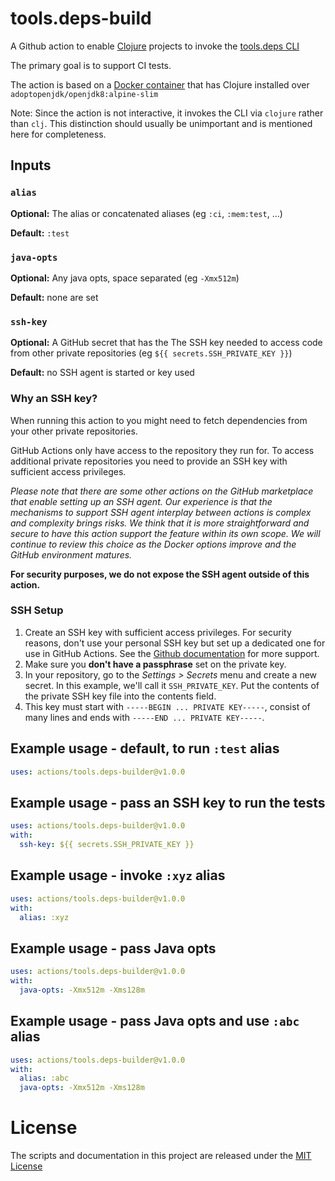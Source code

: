 # tools.deps-build
A Github action to enable [Clojure](https://clojure.org/index) projects to invoke the [tools.deps CLI](https://clojure.org/guides/deps_and_cli)

The primary goal is to support CI tests.

The action is based on a [Docker container](https://hub.docker.com/repository/docker/vouchio/clj-jdk8-alpine) that has Clojure installed over `adoptopenjdk/openjdk8:alpine-slim`

Note: Since the action is not interactive, it invokes the CLI via `clojure` rather than `clj`. This distinction should usually be unimportant and is mentioned here for completeness.

## Inputs

### `alias`

**Optional:** The alias or concatenated aliases (eg `:ci`, `:mem:test`, ...)

**Default:** `:test`

### `java-opts`

**Optional:** Any java opts, space separated (eg `-Xmx512m`)

**Default:** none are set

### `ssh-key`

**Optional:** A GitHub secret that has the The SSH key needed to access code from other private repositories (eg `${{ secrets.SSH_PRIVATE_KEY }}`)

**Default:** no SSH agent is started or key used

### Why an SSH key?
When running this action to you might need to fetch dependencies from your other private repositories.

GitHub Actions only have access to the repository they run for. To access additional private repositories you need to provide an SSH key with sufficient access privileges.

_Please note that there are some other actions on the GitHub marketplace that enable setting up an SSH agent. Our experience is that the mechanisms to support SSH agent interplay between actions is complex and complexity brings risks. We think that it is more straightforward and secure to have this action support the feature within its own scope. We will continue to review this choice as the Docker options improve and the GitHub environment matures._

**For security purposes, we do not expose the SSH agent outside of this action.**

### SSH Setup
1. Create an SSH key with sufficient access privileges. For security reasons, don't use your personal SSH key but set up a dedicated one for use in GitHub Actions. See the [Github documentation](https://developer.github.com/v3/guides/managing-deploy-keys/) for more support.
1. Make sure you **don't have a passphrase** set on the private key.
1. In your repository, go to the _Settings > Secrets_ menu and create a new secret. In this example, we'll call it `SSH_PRIVATE_KEY`. Put the contents of the private SSH key file into the contents field.
1. This key must start with `-----BEGIN ... PRIVATE KEY-----`, consist of many lines and ends with `-----END ... PRIVATE KEY-----`.

## Example usage - default, to run `:test` alias

```yaml 
uses: actions/tools.deps-builder@v1.0.0
```

## Example usage - pass an SSH key to run the tests

```yaml 
uses: actions/tools.deps-builder@v1.0.0
with:
  ssh-key: ${{ secrets.SSH_PRIVATE_KEY }}
```

## Example usage - invoke `:xyz` alias

```yaml 
uses: actions/tools.deps-builder@v1.0.0
with:
  alias: :xyz
```

## Example usage - pass Java opts

```yaml 
uses: actions/tools.deps-builder@v1.0.0
with:
  java-opts: -Xmx512m -Xms128m
```

## Example usage - pass Java opts and use `:abc` alias

```yaml 
uses: actions/tools.deps-builder@v1.0.0
with:
  alias: :abc
  java-opts: -Xmx512m -Xms128m
```

# License
The scripts and documentation in this project are released under the [MIT License](LICENSE)

